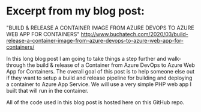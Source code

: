 # Excerpt from my blog post:
"BUILD & RELEASE A CONTAINER IMAGE FROM AZURE DEVOPS TO AZURE WEB APP FOR CONTAINERS"
http://www.buchatech.com/2020/03/build-release-a-container-image-from-azure-devops-to-azure-web-app-for-containers/

In this long blog post I am going to take things a step further and walk-through the build & release of a Container from Azure DevOps to Azure Web App for Containers. The overall goal of this post is to help someone else out if they want to setup a build and release pipeline for building and deploying a container to Azure App Service. We will use a very simple PHP web app I built that will run in the container.

All of the code used in this blog post is hosted here on this GitHub repo.



